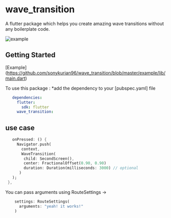 # wave_transition

A flutter package which helps you create amazing wave transitions
without any boilerplate code.

![example](https://user-images.githubusercontent.com/67534990/108588638-48d72700-7380-11eb-958f-371f8b7d7b27.gif)

## Getting Started

[Example] (https://github.com/sonykurian96/wave_transition/blob/master/example/lib/main.dart)

To use this package : *add the dependency to your [pubspec.yaml] file

```yaml
   dependencies:
     flutter:
       sdk: flutter
     wave_transition:
```

## use case

```dart
   onPressed: () {
     Navigator.push(
       context,
       WaveTransition(
        child: SecondScreen(),
        center: FractionalOffset(0.90, 0.90)
        duration: Duration(milliseconds: 3000) // optional
      )
   );
 },
```

You can pass arguments using RouteSettings ->

```dart
    settings: RouteSettings(
      arguments: "yeah! it works!"
    )
```